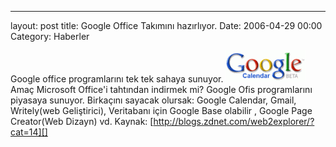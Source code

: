 ---
layout: post
title: Google Office Takımını hazırlıyor.
Date: 2006-04-29 00:00
Category: Haberler

Google office programlarını tek tek sahaya sunuyor.
![google_calendar.gif][]Amaç Microsoft Office'i tahtından indirmek mi?
Google Ofis programlarını piyasaya sunuyor. Birkaçını sayacak olursak:
Google Calendar, Gmail, Writely(web Geliştirici), Veritabanı için Google
Base olabilir , Google Page Creator(Web Dizayn) vd. Kaynak:
[http://blogs.zdnet.com/web2explorer/?cat=14][]

  [google_calendar.gif]: /images/google_calendar.thumbnail.gif
    "google_calendar.gif"
  [http://blogs.zdnet.com/web2explorer/?cat=14]: http://blogs.zdnet.com/web2explorer/?cat=14
    "Google Office"
